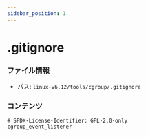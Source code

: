 ```yaml
---
sidebar_position: 1
---
```

# .gitignore

### ファイル情報

- パス: `linux-v6.12/tools/cgroup/.gitignore`

### コンテンツ

```gitignore
# SPDX-License-Identifier: GPL-2.0-only
cgroup_event_listener

```
